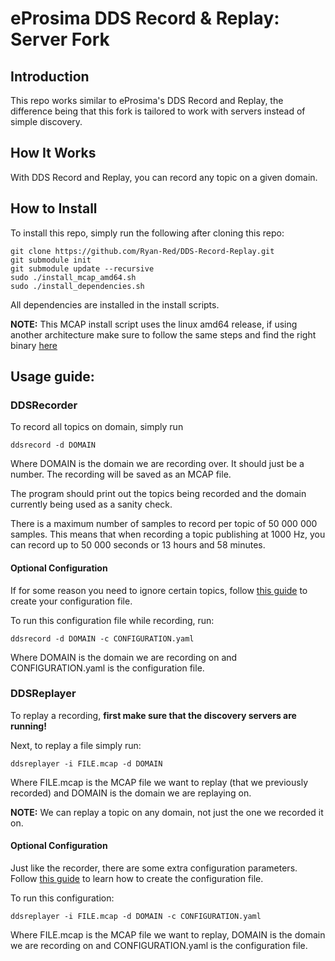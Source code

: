 # eProsima DDS Record & Replay: Server Fork

## Introduction

This repo works similar to eProsima's DDS Record and Replay, the difference being that this fork is tailored to work with servers instead of simple discovery. 

## How It Works

With DDS Record and Replay, you can record any topic on a given domain.


## How to Install

To install this repo, simply run the following after cloning this repo:

```
git clone https://github.com/Ryan-Red/DDS-Record-Replay.git
git submodule init
git submodule update --recursive
sudo ./install_mcap_amd64.sh
sudo ./install_dependencies.sh
```
All dependencies are installed in the install scripts. 


**NOTE:** This MCAP install script uses the linux amd64 release, if using another architecture make sure to follow the same steps and find the right binary [here](https://github.com/foxglove/mcap/releases/)

## Usage guide:

### DDSRecorder

To record all topics on domain, simply run

```
ddsrecord -d DOMAIN
```
Where DOMAIN is the domain we are recording over. It should just be a number. The recording will be saved as an MCAP file. 

The program should print out the topics being recorded and the domain currently being used as a sanity check.

There is a maximum number of samples to record per topic of 50 000 000 samples. This means that when recording a topic publishing at 1000 Hz, you can record up to 50 000 seconds or 13 hours and 58 minutes. 

#### Optional Configuration
If for some reason you need to ignore certain topics, follow [this guide](https://dds-recorder.readthedocs.io/en/latest/rst/recording/usage/configuration.html) to create your configuration file.

To run this configuration file while recording, run:

```
ddsrecord -d DOMAIN -c CONFIGURATION.yaml
```
Where DOMAIN is the domain we are recording on and CONFIGURATION.yaml is the configuration file.


### DDSReplayer

To replay a recording, **first make sure that the discovery servers are running!**

Next, to replay a file simply run:

```
ddsreplayer -i FILE.mcap -d DOMAIN

```
Where FILE.mcap is the MCAP file we want to replay (that we previously recorded) and DOMAIN is the domain we are replaying on.

**NOTE:** We can replay a topic on any domain, not just the one we recorded it on.

#### Optional Configuration

Just like the recorder, there are some extra configuration parameters. Follow [this guide](https://dds-recorder.readthedocs.io/en/latest/rst/replaying/usage/configuration.html) to learn how to create the configuration file.

To run this configuration:

```
ddsreplayer -i FILE.mcap -d DOMAIN -c CONFIGURATION.yaml
```

Where FILE.mcap is the MCAP file we want to replay, DOMAIN is the domain we are recording on and CONFIGURATION.yaml is the configuration file.
